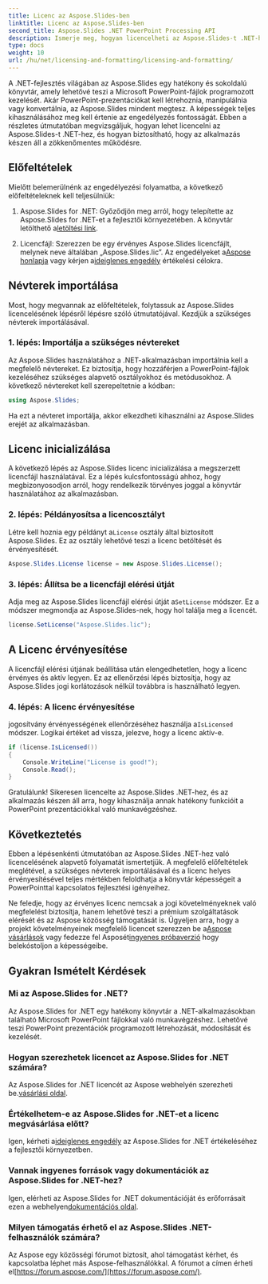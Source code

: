```yaml
---
title: Licenc az Aspose.Slides-ben
linktitle: Licenc az Aspose.Slides-ben
second_title: Aspose.Slides .NET PowerPoint Processing API
description: Ismerje meg, hogyan licencelheti az Aspose.Slides-t .NET-hez, és szabadjára engedheti a PowerPoint manipuláció erejét .NET-alkalmazásaiban.
type: docs
weight: 10
url: /hu/net/licensing-and-formatting/licensing-and-formatting/
---
```


A .NET-fejlesztés világában az Aspose.Slides egy hatékony és sokoldalú könyvtár, amely lehetővé teszi a Microsoft PowerPoint-fájlok programozott kezelését. Akár PowerPoint-prezentációkat kell létrehoznia, manipulálnia vagy konvertálnia, az Aspose.Slides mindent megtesz. A képességek teljes kihasználásához meg kell értenie az engedélyezés fontosságát. Ebben a részletes útmutatóban megvizsgáljuk, hogyan lehet licencelni az Aspose.Slides-t .NET-hez, és hogyan biztosítható, hogy az alkalmazás készen áll a zökkenőmentes működésre.

## Előfeltételek

Mielőtt belemerülnénk az engedélyezési folyamatba, a következő előfeltételeknek kell teljesülniük:

1.  Aspose.Slides for .NET: Győződjön meg arról, hogy telepítette az Aspose.Slides for .NET-et a fejlesztői környezetében. A könyvtár letölthető a[letöltési link](https://releases.aspose.com/slides/net/).

2.  Licencfájl: Szerezzen be egy érvényes Aspose.Slides licencfájlt, melynek neve általában „Aspose.Slides.lic”. Az engedélyeket a[Aspose honlapja](https://purchase.aspose.com/buy) vagy kérjen a[ideiglenes engedély](https://purchase.aspose.com/temporary-license/) értékelési célokra.

## Névterek importálása

Most, hogy megvannak az előfeltételek, folytassuk az Aspose.Slides licencelésének lépésről lépésre szóló útmutatójával. Kezdjük a szükséges névterek importálásával.

### 1. lépés: Importálja a szükséges névtereket

Az Aspose.Slides használatához a .NET-alkalmazásban importálnia kell a megfelelő névtereket. Ez biztosítja, hogy hozzáférjen a PowerPoint-fájlok kezeléséhez szükséges alapvető osztályokhoz és metódusokhoz. A következő névtereket kell szerepeltetnie a kódban:

```csharp
using Aspose.Slides;
```

Ha ezt a névteret importálja, akkor elkezdheti kihasználni az Aspose.Slides erejét az alkalmazásban.

## Licenc inicializálása

A következő lépés az Aspose.Slides licenc inicializálása a megszerzett licencfájl használatával. Ez a lépés kulcsfontosságú ahhoz, hogy megbizonyosodjon arról, hogy rendelkezik törvényes joggal a könyvtár használatához az alkalmazásban.

### 2. lépés: Példányosítsa a licencosztályt

 Létre kell hoznia egy példányt a`License` osztály által biztosított Aspose.Slides. Ez az osztály lehetővé teszi a licenc betöltését és érvényesítését.

```csharp
Aspose.Slides.License license = new Aspose.Slides.License();
```

### 3. lépés: Állítsa be a licencfájl elérési útját

 Adja meg az Aspose.Slides licencfájl elérési útját a`SetLicense` módszer. Ez a módszer megmondja az Aspose.Slides-nek, hogy hol találja meg a licencét.

```csharp
license.SetLicense("Aspose.Slides.lic");
```

## A Licenc érvényesítése

A licencfájl elérési útjának beállítása után elengedhetetlen, hogy a licenc érvényes és aktív legyen. Ez az ellenőrzési lépés biztosítja, hogy az Aspose.Slides jogi korlátozások nélkül továbbra is használható legyen.

### 4. lépés: A licenc érvényesítése

 jogosítvány érvényességének ellenőrzéséhez használja a`IsLicensed` módszer. Logikai értéket ad vissza, jelezve, hogy a licenc aktív-e.

```csharp
if (license.IsLicensed())
{
    Console.WriteLine("License is good!");
    Console.Read();
}
```

Gratulálunk! Sikeresen licencelte az Aspose.Slides .NET-hez, és az alkalmazás készen áll arra, hogy kihasználja annak hatékony funkcióit a PowerPoint prezentációkkal való munkavégzéshez.

## Következtetés

Ebben a lépésenkénti útmutatóban az Aspose.Slides .NET-hez való licencelésének alapvető folyamatát ismertetjük. A megfelelő előfeltételek meglétével, a szükséges névterek importálásával és a licenc helyes érvényesítésével teljes mértékben feloldhatja a könyvtár képességeit a PowerPointtal kapcsolatos fejlesztési igényeihez.

 Ne feledje, hogy az érvényes licenc nemcsak a jogi követelményeknek való megfelelést biztosítja, hanem lehetővé teszi a prémium szolgáltatások elérését és az Aspose közösség támogatását is. Ügyeljen arra, hogy a projekt követelményeinek megfelelő licencet szerezzen be a[Aspose vásárlások](https://purchase.aspose.com/buy) vagy fedezze fel Asposét[ingyenes próbaverzió](https://releases.aspose.com/) hogy belekóstoljon a képességeibe.

## Gyakran Ismételt Kérdések

### Mi az Aspose.Slides for .NET?
Az Aspose.Slides for .NET egy hatékony könyvtár a .NET-alkalmazásokban található Microsoft PowerPoint fájlokkal való munkavégzéshez. Lehetővé teszi PowerPoint prezentációk programozott létrehozását, módosítását és kezelését.

### Hogyan szerezhetek licencet az Aspose.Slides for .NET számára?
 Az Aspose.Slides for .NET licencét az Aspose webhelyén szerezheti be.[vásárlási oldal](https://purchase.aspose.com/buy).

### Értékelhetem-e az Aspose.Slides for .NET-et a licenc megvásárlása előtt?
 Igen, kérheti a[ideiglenes engedély](https://purchase.aspose.com/temporary-license/) az Aspose.Slides for .NET értékeléséhez a fejlesztői környezetben.

### Vannak ingyenes források vagy dokumentációk az Aspose.Slides for .NET-hez?
 Igen, elérheti az Aspose.Slides for .NET dokumentációját és erőforrásait ezen a webhelyen[dokumentációs oldal](https://reference.aspose.com/slides/net/).

### Milyen támogatás érhető el az Aspose.Slides .NET-felhasználók számára?
 Az Aspose egy közösségi fórumot biztosít, ahol támogatást kérhet, és kapcsolatba léphet más Aspose-felhasználókkal. A fórumot a címen érheti el[https://forum.aspose.com/](https://forum.aspose.com/).